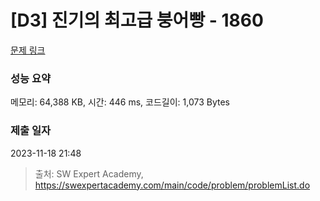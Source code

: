 # [D3] 진기의 최고급 붕어빵 - 1860 

[문제 링크](https://swexpertacademy.com/main/code/problem/problemDetail.do?contestProbId=AV5LsaaqDzYDFAXc) 

### 성능 요약

메모리: 64,388 KB, 시간: 446 ms, 코드길이: 1,073 Bytes

### 제출 일자

2023-11-18 21:48



> 출처: SW Expert Academy, https://swexpertacademy.com/main/code/problem/problemList.do